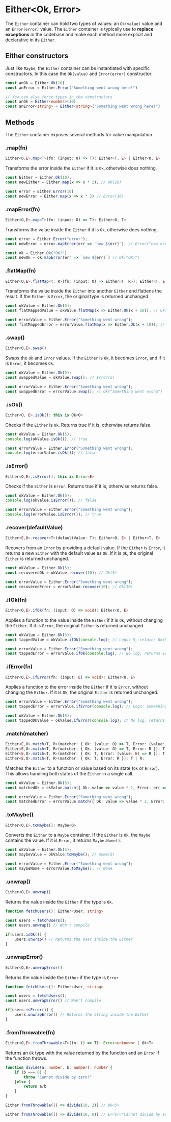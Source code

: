 # Either\<Ok, Error\>

The `Either` container can hold two types of values: an `Ok(value)` value and an `Error(error)` value. The `Either` container is typically use to **replace exceptions** in the codebase and make each method more explicit and declarative in its `Either`.

## Either constructors

Just like `Maybe`, the `Either` container can be instantiated with specific constructors. In this case the `Ok(value)` and `Error(error)` constructor:

```ts title="Examples"
const anOk = Either.Ok(10)
const anError = Either.Error("Something went wrong here!")

// You can also force types in the constructors
const anOk = Either<number>(10)
const anError<string> = Either<string>("Something went wrong here!")
```
## Methods

The `Either` container exposes several methods for value manipulation

### .map(fn)

```ts title="Signature"
Either<O,E>.map<T>(fn: (input: O) => T): Either<T, E> | Either<O, E>
```

Transforms the error inside the `Either` if it is `Ok`, otherwise does nothing.

```ts title="Examples"
const Either = Either.Ok(10);
const newEither = Either.map(x => x * 2); // Ok(20)

const error = Either.Error(10)
const newError = Either.map(x => x * 2) // Error(10)
```

### .mapError(fn)

```ts title="Signature"
Either<O,E>.map<T>(fn: (input: O) => T): Either<O, T>
```

Transforms the value inside the `Either` if it is `Ok`, otherwise does nothing.

```ts title="Examples"
const error = Either.Error("error");
const newError = error.mapError(err => `new ${err}`); // Error("new error")

const ok = Either.Ok("OK!")
const newOk = ok.mapError(err => `new ${err}`) // Ok("OK!")
```

### .flatMap(fn)

```ts title="Signature"
Either<O,E>.flatMap<T, R>(fn: (input: O) => Either<T, R>): Either<T, E | R>
```

Transforms the value inside the `Either` into another `Either` and flattens the result. If the `Either` is `Error`, the original type is returned unchanged.

```ts title="Examples"
const okValue = Either.Ok(5);
const flatMappedValue = okValue.flatMap(x => Either.Ok(x + 10)); // Ok(15)

const errorValue = Either.Error("Something went wrong");
const flatMappedError = errorValue.flatMap(x => Either.Ok(x + 10)); // Error("Something went wrong")
```

### .swap()

```ts title="Signature"
Either<O,E>.swap()
```

Swaps the `Ok` and `Error` values. If the `Either` is `Ok`, it becomes `Error`, and if it is `Error`, it becomes `Ok`.

```ts title="Examples"
const okValue = Either.Ok(5);
const swappedValue = okValue.swap(); // Error(5)

const errorValue = Either.Error("Something went wrong");
const swappedError = errorValue.swap(); // Ok("Something went wrong")
```

### .isOk()

```ts title="Signature"
Either<O, E>.isOk(): this is Ok<O>
```

Checks if the `Either` is `Ok`. Returns true if it is, otherwise returns false.

```ts
const okValue = Either.Ok(5);
console.log(okValue.isOk()); // true

const errorValue = Either.Error("Something went wrong");
console.log(errorValue.isOk()); // false
```

### .isError()

```ts title="Signature"
Either<O,E>.isError(): this is Error<E>
```

Checks if the `Either` is `Error`. Returns true if it is, otherwise returns false.

```ts title="Examples"
const okValue = Either.Ok(5);
console.log(okValue.isError()); // false

const errorValue = Either.Error("Something went wrong");
console.log(errorValue.isError()); // true
```

### .recover(defaultValue)

```ts title="Signature"
Either<E,O>.recover<T>(defaultValue: T): Either<O, E> | Either<T, E>
```

Recovers from an `Error` by providing a default value. If the `Either` is `Error`, it returns a new `Either` with the default value as `Ok`. If it is `Ok`, the original `Either` is returned unchanged.

```ts title="Examples"
const okValue = Either.Ok(5);
const recoveredOk = okValue.recover(10); // Ok(5)

const errorValue = Either.Error("Something went wrong");
const recoveredError = errorValue.recover(10); // Ok(10)
```
### .ifOk(fn)

```ts title="Signature"
Either<O,E>.ifOk(fn: (input: O) => void): Either<O, E>
```

Applies a function to the value inside the `Either` if it is `Ok`, without changing the `Either`. If it is `Error`, the original `Either` is returned unchanged.

```ts title="Examples"
const okValue = Either.Ok(5);
const tappedValue = okValue.ifOk(console.log); // Logs: 5, returns Ok(5)

const errorValue = Either.Error("Something went wrong");
const tappedError = errorValue.ifOk(console.log); // No log, returns Error("Something went wrong")
```

### .ifError(fn)

```ts title="Signature"
Either<O,E>.ifError(fn: (input: E) => void): Either<O, E>
```

Applies a function to the error inside the `Either` if it is `Error`, without changing the `Either`. If it is `Ok`, the original `Either` is returned unchanged.

```ts title="Examples"
const errorValue = Either.Error("Something went wrong");
const tappedError = errorValue.ifError(console.log); // Logs: Something went wrong, returns Error("Something went wrong")

const okValue = Either.Ok(5);
const tappedOkValue = okValue.ifError(console.log); // No log, returns Ok(5)
```

### .match(matcher)

```ts title="Signature"
Either<E,O>.match<T, R>(matcher: { Ok: (value: O) => T, Error: (value: E) => R }): T | R;
Either<E,O>.match<T, R>(matcher: { Ok: (value: O) => T, Error: R }): T | R;
Either<E,O>.match<T, R>(matcher: { Ok: T, Error: (value: E) => R }): T | R;
Either<E,O>.match<T, R>(matcher: { Ok: T, Error: R }): T | R;
```

Matches the `Either` to a function or value based on its state (`Ok` or `Error`). This allows handling both states of the `Either` in a single call.

```ts title="Examples"
const okValue = Either.Ok(5);
const matchedOk = okValue.match({ Ok: value => value * 2, Error: err => `Error: ${err}` }); // 10

const errorValue = Either.Error("Something went wrong");
const matchedError = errorValue.match({ Ok: value => value * 2, Error: err => `Error: ${err}` }); // "Error: Something went wrong"
```

### .toMaybe()

```ts title="Signature"
Either<O,E>.toMaybe(): Maybe<O>
```

Converts the `Either` to a `Maybe` container. If the `Either` is `Ok`, the `Maybe` contains the value. If it is `Error`, it returns `Maybe.None()`.

```ts title="Examples"
const okValue = Either.Ok(5);
const maybeValue = okValue.toMaybe(); // Some(5)

const errorValue = Either.Error("Something went wrong");
const maybeNone = errorValue.toMaybe(); // None
```

### .unwrap()

```ts title="Signature"
Either<O,E>.unwrap()
```

Returns the value inside the `Either` if the type is `Ok`.

```ts title="Examples"
function fetchUsers(): Either<User, string>

const users = fetchUsers();
const users.unwrap() // Won't compile

if(users.isOk()) {
    users.unwrap() // Returns the User inside the Either
}
```

### .unwrapError()

```ts title="Signature"
Either<O,E>.unwrapError()
```

Returns the value inside the `Either` if the type is `Error`

```ts title="Examples"
function fetchUsers(): Either<User, string>

const users = fetchUsers();
const users.unwrapError() // Won't compile

if(users.isError()) {
    users.unwrapError() // Returns the string inside the Either
}
```

### .fromThrowable(fn)

```ts title="Signature"
Either<O,E>.fromThrowable<T>(fn: () => T): Error<unknown> | Ok<T>
```

Returns an `Ok` type with the value returned by the function and an `Error` if the function throws.

```ts title="Examples"
function divide(a: number, b: number): number {
    if (b === 0) {
        throw "Cannot divide by zero!"
    }else {
        return a/b
    }
}

Either.fromThrowable(() => divide(10, 2)) // Ok<5>

Either.fromThrowable(() => divide(10, 0)) // Error<"Cannot divide by zero!">
```